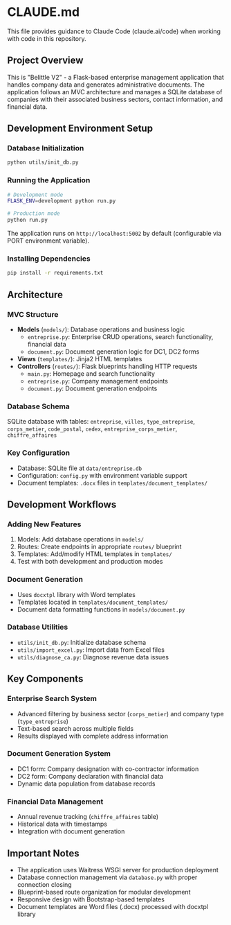 # CLAUDE.md

This file provides guidance to Claude Code (claude.ai/code) when working with code in this repository.

## Project Overview

This is "Belittle V2" - a Flask-based enterprise management application that handles company data and generates administrative documents. The application follows an MVC architecture and manages a SQLite database of companies with their associated business sectors, contact information, and financial data.

## Development Environment Setup

### Database Initialization
```bash
python utils/init_db.py
```

### Running the Application
```bash
# Development mode
FLASK_ENV=development python run.py

# Production mode  
python run.py
```

The application runs on `http://localhost:5002` by default (configurable via PORT environment variable).

### Installing Dependencies
```bash
pip install -r requirements.txt
```

## Architecture

### MVC Structure
- **Models** (`models/`): Database operations and business logic
  - `entreprise.py`: Enterprise CRUD operations, search functionality, financial data
  - `document.py`: Document generation logic for DC1, DC2 forms
- **Views** (`templates/`): Jinja2 HTML templates
- **Controllers** (`routes/`): Flask blueprints handling HTTP requests
  - `main.py`: Homepage and search functionality
  - `entreprise.py`: Company management endpoints  
  - `document.py`: Document generation endpoints

### Database Schema
SQLite database with tables: `entreprise`, `villes`, `type_entreprise`, `corps_metier`, `code_postal`, `cedex`, `entreprise_corps_metier`, `chiffre_affaires`

### Key Configuration
- Database: SQLite file at `data/entreprise.db`
- Configuration: `config.py` with environment variable support
- Document templates: `.docx` files in `templates/document_templates/`

## Development Workflows

### Adding New Features
1. Models: Add database operations in `models/`
2. Routes: Create endpoints in appropriate `routes/` blueprint
3. Templates: Add/modify HTML templates in `templates/`
4. Test with both development and production modes

### Document Generation
- Uses `docxtpl` library with Word templates
- Templates located in `templates/document_templates/`
- Document data formatting functions in `models/document.py`

### Database Utilities
- `utils/init_db.py`: Initialize database schema
- `utils/import_excel.py`: Import data from Excel files
- `utils/diagnose_ca.py`: Diagnose revenue data issues

## Key Components

### Enterprise Search System
- Advanced filtering by business sector (`corps_metier`) and company type (`type_entreprise`)
- Text-based search across multiple fields
- Results displayed with complete address information

### Document Generation System  
- DC1 form: Company designation with co-contractor information
- DC2 form: Company declaration with financial data
- Dynamic data population from database records

### Financial Data Management
- Annual revenue tracking (`chiffre_affaires` table)
- Historical data with timestamps
- Integration with document generation

## Important Notes

- The application uses Waitress WSGI server for production deployment
- Database connection management via `database.py` with proper connection closing
- Blueprint-based route organization for modular development
- Responsive design with Bootstrap-based templates
- Document templates are Word files (.docx) processed with docxtpl library